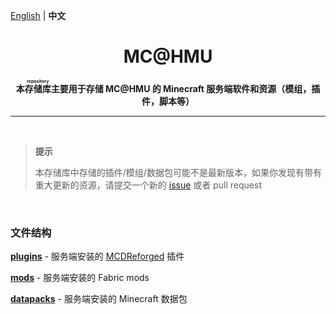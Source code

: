 [English](README.md) | **中文**

<h1 align="center">MC@HMU</h1>

<p align="center"> 
  <b>本<ruby>存储库<rp>（</rp><rt>repository</rt><rp>）</rp></ruby>主要用于存储 MC@HMU 的 Minecraft 服务端软件和资源（模组，插件，脚本等）</b>
</p>

---

<br/>

> **提示**
>
> 本存储库中存储的插件/模组/数据包可能不是最新版本，如果你发现有带有重大更新的资源，请提交一个新的 [issue](https://github.com/MC-HMU/server/issues) 或者 pull request

<br/>

### 文件结构

[**plugins**](plugins) - 服务端安装的 [MCDReforged](https://github.com/Fallen-Breath/MCDReforged) 插件

[**mods**](mods) - 服务端安装的 Fabric mods

[**datapacks**](datapacks) - 服务端安装的 Minecraft 数据包
